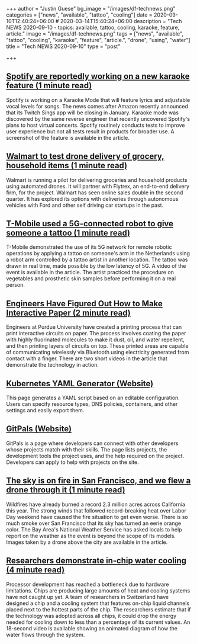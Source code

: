 +++
author = "Justin Guese"
bg_image = "/images/df-technews.png"
categories = ["news", "available", "tattoo", "cooling"]
date = 2020-09-10T12:40:24+06:00 # 2020-03-14T15:40:24+06:00
description = "Tech NEWS 2020-09-10 - topics: available, tattoo, cooling, karaoke, feature, article."
image = "/images/df-technews.png"
tags = ["news", "available", "tattoo", "cooling", "karaoke", "feature", "article.", "drone", "using", "water"]
title = "Tech NEWS 2020-09-10"
type = "post"

+++

## [Spotify are reportedly working on a new karaoke feature (1 minute read)](https://www.nme.com/news/music/spotify-are-reportedly-working-on-new-karaoke-feature-2748125/1/01000174777c6946-288e3942-1850-4bbe-a995-c25d090abfa1-000000/ukyuz7DGGZ2osScHW-z-cnmbpOhB6d6dXMUDxUE00UI=158)

Spotify is working on a Karaoke Mode that will feature lyrics and adjustable vocal levels for songs. The news comes after Amazon recently announced that its Twitch Sings app will be closing in January. Karaoke mode was discovered by the same reverse engineer that recently uncovered Spotify's plans to host virtual concerts. Spotify routinely conducts tests to improve user experience but not all tests result in products for broader use. A screenshot of the feature is available in the article.

## [Walmart to test drone delivery of grocery, household items (1 minute read)](https://www.cnbc.com/2020/09/09/walmart-to-test-drone-delivery-of-grocery-household-items.html/1/01000174777c6946-288e3942-1850-4bbe-a995-c25d090abfa1-000000/-N7GmlAU0IyDLrwkBhbl9bTtuv4YzLedRSLdQWXSEFE=158)

Walmart is running a pilot for delivering groceries and household products using automated drones. It will partner with Flytrex, an end-to-end delivery firm, for the project. Walmart has seen online sales double in the second quarter. It has explored its options with deliveries through autonomous vehicles with Ford and other self driving car startups in the past.

## [T-Mobile used a 5G-connected robot to give someone a tattoo (1 minute read)](https://www.cnet.com/news/t-mobile-used-a-5g-connected-robot-to-give-someone-a-tattoo//1/01000174777c6946-288e3942-1850-4bbe-a995-c25d090abfa1-000000/wl3q2FREO5G8nLMQJq9IufuGbcPygEAsYy3xxwKeWRQ=158)

T-Mobile demonstrated the use of its 5G network for remote robotic operations by applying a tattoo on someone's arm in the Netherlands using a robot arm controlled by a tattoo artist in another location. The tattoo was drawn in real time, made possible by the low latency of 5G. A video of the event is available in the article. The artist practiced the procedure on vegetables and prosthetic skin samples before performing it on a real person.

## [Engineers Have Figured Out How to Make Interactive Paper (2 minute read)](https://gizmodo.com/engineers-have-figured-out-how-to-make-interactive-pape-1844918464/1/01000174777c6946-288e3942-1850-4bbe-a995-c25d090abfa1-000000/oyF-NM3WdqOgHxM6jH0eWCcvuv4wPd2F2na3VRCdmPc=158)

Engineers at Purdue University have created a printing process that can print interactive circuits on paper. The process involves coating the paper with highly fluorinated molecules to make it dust, oil, and water repellent, and then printing layers of circuits on top. These printed areas are capable of communicating wirelessly via Bluetooth using electricity generated from contact with a finger. There are two short videos in the article that demonstrate the technology in action.

## [Kubernetes YAML Generator (Website)](https://k8syaml.com//1/01000174777c6946-288e3942-1850-4bbe-a995-c25d090abfa1-000000/dSmZXpCxQhBLJQis0DdPh8TkKptiWqyw3TNdvbpX_Zw=158)

This page generates a YAML script based on an editable configuration. Users can specify resource types, DNS policies, containers, and other settings and easily export them.

## [GitPals (Website)](https://www.gitpals.com/1/1/01000174777c6946-288e3942-1850-4bbe-a995-c25d090abfa1-000000/hvz5J08szRn-htrb5V41xdKvX3KvqGqS4vSIBZ1ic1E=158)

GitPals is a page where developers can connect with other developers whose projects match with their skills. The page lists projects, the development tools the project uses, and the help required on the project. Developers can apply to help with projects on the site.

## [The sky is on fire in San Francisco, and we flew a drone through it (1 minute read)](https://www.theverge.com/2020/9/9/21429437/san-francisco-sky-fire-drone-photographs-west-coast-wildfires/1/01000174777c6946-288e3942-1850-4bbe-a995-c25d090abfa1-000000/U3ir-WpfrioXhadBPbPQRCH6w7iRfrWdWUt_jORqj7Q=158)

Wildfires have already burned a record 2.3 million acres across California this year. The strong winds that followed record-breaking heat over Labor Day weekend have caused the fire situation to get even worse. There is so much smoke over San Francisco that its sky has turned an eerie orange color. The Bay Area's National Weather Service has asked locals to help report on the weather as the event is beyond the scope of its models. Images taken by a drone above the city are available in the article.

## [Researchers demonstrate in-chip water cooling (4 minute read)](https://arstechnica.com/science/2020/09/researchers-demonstrate-in-chip-water-cooling//1/01000174777c6946-288e3942-1850-4bbe-a995-c25d090abfa1-000000/9hpeZc9qJEYgFBNZRHv-UV3ZW6QdE9yX_5FmNkZR3A8=158)

Processor development has reached a bottleneck due to hardware limitations. Chips are producing large amounts of heat and cooling systems have not caught up yet. A team of researchers in Switzerland have designed a chip and a cooling system that features on-chip liquid channels placed next to the hottest parts of the chip. The researchers estimate that if the technology was adopted across all chips, it could drop the energy needed for cooling down to less than a percentage of its current values. An 18-second video is available showing an animated diagram of how the water flows through the system.

